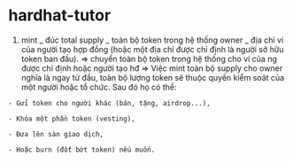 # hardhat-tutor


  1. mint _ đúc
    total supply _ toàn bộ token trong hệ thống
    owner _  địa chỉ ví của người tạo hợp đồng (hoặc một địa chỉ được chỉ định là người sở hữu token ban đầu).
  => chuyển toàn bộ token trong hệ thống cho ví của ng được chỉ định hoặc người tạo hđ
  => Việc mint toàn bộ supply cho owner nghĩa là ngay từ đầu, toàn bộ lượng token sẽ thuộc quyền kiểm soát của một người hoặc tổ chức. Sau đó họ có thể:

    - Gửi token cho người khác (bán, tặng, airdrop...),

    - Khóa một phần token (vesting),

    - Đưa lên sàn giao dịch,

    - Hoặc burn (đốt bớt token) nếu muốn.